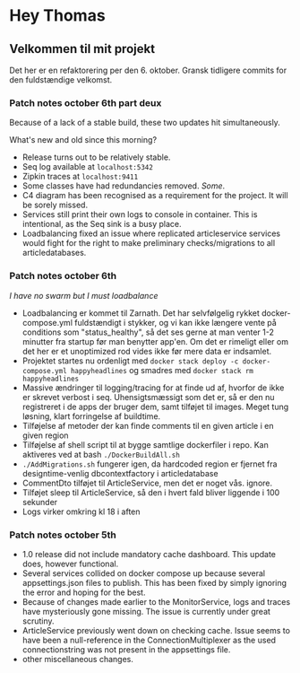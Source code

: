 # Hey Thomas

## Velkommen til mit projekt

 Det her er en refaktorering per den 6. oktober.
Gransk tidligere commits for den fuldstændige velkomst.

### Patch notes october 6th part deux
Because of a lack of a stable build, these two updates hit simultaneously.

What's new and old since this morning?
- Release turns out to be relatively stable.
- Seq log available at ```localhost:5342```
- Zipkin traces at ```localhost:9411```
- Some classes have had redundancies removed. *Some*.
- C4 diagram has been recognised as a requirement for the project.
It will be sorely missed.
- Services still print their own logs to console in container.
This is intentional, as the Seq sink is a busy place.
- Loadbalancing fixed an issue where replicated articleservice services 
would fight for the right to make preliminary checks/migrations to all articledatabases.

### Patch notes october 6th
*I have no swarm but I must loadbalance*

- Loadbalancing er kommet til Zarnath. Det har selvfølgelig rykket docker-compose.yml 
fuldstændigt i stykker, og vi kan ikke længere vente på conditions som "status_healthy",
så det ses gerne at man venter 1-2 minutter fra startup før man benytter app'en.
Om det er rimeligt eller om det her er et unoptimized rod vides ikke før mere data er
indsamlet.
- Projektet startes nu ordenligt med ```docker stack deploy -c docker-compose.yml happyheadlines```
og smadres med ```docker stack rm happyheadlines ```
- Massive ændringer til logging/tracing for at finde ud af, hvorfor de ikke er skrevet 
verbost i seq. Uhensigtsmæssigt som det er, så er den nu registreret i de apps der bruger dem,
samt tilføjet til images. Meget tung løsning, klart forringelse af buildtime.
- Tilføjelse af metoder der kan finde comments til en given article i en given region
- Tilføjelse af shell script til at bygge samtlige dockerfiler i repo.
Kan aktiveres ved at bash ```./DockerBuildAll.sh```
- ```./AddMigrations.sh``` fungerer igen, da hardcoded region er fjernet fra
designtime-venlig dbcontextfactory i articledatabase
- CommentDto tilføjet til ArticleService, men det er noget vås. ignore.
- Tilføjet sleep til ArticleService, så den i hvert fald bliver liggende i 100 sekunder
- Logs virker omkring kl 18 i aften

### Patch notes october 5th
- 1.0 release did not include mandatory cache dashboard. This update does, however functional.
- Several services collided on docker compose up because several appsettings.json files
to publish. This has been fixed by simply ignoring the error and hoping for the best.
- Because of changes made earlier to the MonitorService, 
logs and traces have mysteriously gone missing. The issue is currently under great scrutiny.
- ArticleService previously went down on checking cache. Issue seems to have been
a null-reference in the ConnectionMultiplexer as the used connectionstring was
not present in the appsettings file.
- other miscellaneous changes.